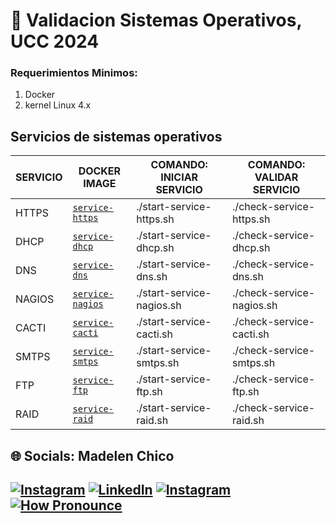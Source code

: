 # 📝 Validacion Sistemas Operativos, UCC 2024

### Requerimientos Minimos:
1. Docker
2. kernel Linux 4.x

## Servicios de sistemas operativos

| SERVICIO | DOCKER IMAGE                         | COMANDO: INICIAR SERVICIO | COMANDO: VALIDAR SERVICIO |
|----------|--------------------------------------|---------------------------|---------------------------|
| HTTPS    | [`service-https`](./service-https)   | ./start-service-https.sh  | ./check-service-https.sh  |
| DHCP     | [`service-dhcp`](./service-dhcp)     | ./start-service-dhcp.sh   | ./check-service-dhcp.sh  |
| DNS      | [`service-dns`](./service-dns)       | ./start-service-dns.sh    | ./check-service-dns.sh  |
| NAGIOS   | [`service-nagios`](./service-nagios) | ./start-service-nagios.sh | ./check-service-nagios.sh  |
| CACTI    | [`service-cacti`](./service-cacti)   | ./start-service-cacti.sh  | ./check-service-cacti.sh  |
| SMTPS    | [`service-smtps`](./service-smtps)   | ./start-service-smtps.sh  | ./check-service-smtps.sh  |
| FTP      | [`service-ftp`](./service-ftp)       | ./start-service-ftp.sh    | ./check-service-ftp.sh  |
| RAID     | [`service-raid`](./service-raid)     | ./start-service-raid.sh   | ./check-service-raid.sh  |

## 🌐 Socials: Madelen Chico
[![Instagram](https://img.shields.io/badge/Instagram-%23E4405F.svg?logo=Instagram&logoColor=white)](https://instagram.com/made_chico) [![LinkedIn](https://img.shields.io/badge/LinkedIn-%230077B5.svg?logo=linkedin&logoColor=white)](https://www.linkedin.com/in/madelemchico/) [![Instagram](https://img.shields.io/badge/-wiki-lightgrey)](https://es.wikipedia.org/wiki/Madelem_Chico) [![How Pronounce](https://img.shields.io/static/v1?label=How%20Pronounce&message=Madelem&color=blueviolet)](https://embed.howtopronounce.com/classic/en/madelem/4388877)
---